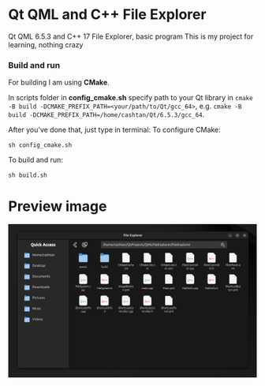 # Qt QML and C++ File Explorer

Qt QML 6.5.3 and C++ 17 File Explorer, basic program
This is my project for learning, nothing crazy

### Build and run

For building I am using **CMake**. 

In scripts folder in **config_cmake.sh** specify path to your 
Qt library in `cmake -B build -DCMAKE_PREFIX_PATH=<your/path/to/Qt/gcc_64>`, 
e.g. `cmake -B build -DCMAKE_PREFIX_PATH=/home/cashtan/Qt/6.5.3/gcc_64`.

After you've done that, just type in terminal: 
To configure CMake: 
```
sh config_cmake.sh
```

To build and run: 
```
sh build.sh
```


# Preview image
![preview](./preview.png)
